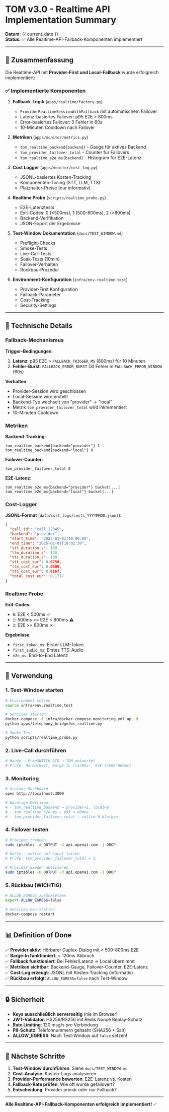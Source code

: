 # TOM v3.0 - Realtime API Implementation Summary

**Datum:** {{ current_date }}  
**Status:** ✅ Alle Realtime-API-Fallback-Komponenten implementiert

---

## 🎯 Zusammenfassung

Die Realtime-API mit **Provider-First und Local-Fallback** wurde erfolgreich implementiert:

### ✅ Implementierte Komponenten

1. **Fallback-Logik** (`apps/realtime/factory.py`)
   - `ProviderRealtimeSessionWithFallback` mit automatischem Failover
   - Latenz-basiertes Failover: p95 E2E > 800ms
   - Error-basiertes Failover: 3 Fehler in 60s
   - 10-Minuten Cooldown nach Failover
   
2. **Metriken** (`apps/monitor/metrics.py`)
   - `tom_realtime_backend{backend}` - Gauge für aktives Backend
   - `tom_provider_failover_total` - Counter für Failovers
   - `tom_realtime_e2e_ms{backend}` - Histogram für E2E-Latenz

3. **Cost Logger** (`apps/monitor/cost_log.py`)
   - JSONL-basiertes Kosten-Tracking
   - Komponenten-Timing (STT, LLM, TTS)
   - Platzhalter-Preise (nur informativ)

4. **Realtime Probe** (`scripts/realtime_probe.py`)
   - E2E-Latenztests
   - Exit-Codes: 0 (<500ms), 1 (500-800ms), 2 (>800ms)
   - Backend-Verifikation
   - JSON-Export der Ergebnisse

5. **Test-Window Dokumentation** (`docs/TEST_WINDOW.md`)
   - Preflight-Checks
   - Smoke-Tests
   - Live-Call-Tests
   - Soak-Tests (10min)
   - Failover-Verhalten
   - Rückbau-Prozedur

6. **Environment-Konfiguration** (`infra/env.realtime.test`)
   - Provider-First Konfiguration
   - Fallback-Parameter
   - Cost-Tracking
   - Security-Settings

---

## 🔧 Technische Details

### Fallback-Mechanismus

**Trigger-Bedingungen**:
1. **Latenz**: p95 E2E > `FALLBACK_TRIGGER_MS` (800ms) für 10 Minuten
2. **Fehler-Burst**: `FALLBACK_ERROR_BURST` (3) Fehler in `FALLBACK_ERROR_WINDOW` (60s)

**Verhalten**:
- Provider-Session wird geschlossen
- Local-Session wird erstellt
- Backend-Typ wechselt von "provider" → "local"
- Metrik `tom_provider_failover_total` wird inkrementiert
- 10-Minuten Cooldown

### Metriken

**Backend-Tracking**:
```prometheus
tom_realtime_backend{backend="provider"} 1
tom_realtime_backend{backend="local"} 0
```

**Failover-Counter**:
```prometheus
tom_provider_failover_total 0
```

**E2E-Latenz**:
```prometheus
tom_realtime_e2e_ms{backend="provider"} bucket[...]
tom_realtime_e2e_ms{backend="local"} bucket[...]
```

### Cost-Logger

**JSONL-Format** (`data/cost_logs/costs_YYYYMMDD.jsonl`):
```json
{
  "call_id": "call_12345",
  "backend": "provider",
  "start_time": "2025-01-01T10:00:00",
  "end_time": "2025-01-01T10:02:30",
  "stt_duration_s": 150,
  "llm_duration_s": 120,
  "tts_duration_s": 100,
  "stt_cost_eur": 0.0750,
  "llm_cost_eur": 0.0800,
  "tts_cost_eur": 0.0167,
  "total_cost_eur": 0.1717
}
```

### Realtime Probe

**Exit-Codes**:
- `0`: E2E < 500ms ✓
- `1`: 500ms <= E2E < 800ms ⚠
- `2`: E2E >= 800ms ✗

**Ergebnisse**:
- `first_token_ms`: Erster LLM-Token
- `first_audio_ms`: Erstes TTS-Audio
- `e2e_ms`: End-to-End Latenz

---

## 🚀 Verwendung

### 1. Test-Window starten

```bash
# Environment setzen
source infra/env.realtime.test

# Services starten
docker-compose -f infra/docker-compose.monitoring.yml up -d
python apps/telephony_bridge/ws_realtime.py

# Smoke-Test
python scripts/realtime_probe.py
```

### 2. Live-Call durchführen

```bash
# Handy → FreeSWITCH DID → TOM antwortet
# Prüfe: Hörbarkeit, Barge-In (<120ms), E2E (<500-800ms)
```

### 3. Monitoring

```bash
# Grafana Dashboard
open http://localhost:3000

# Wichtige Metriken:
# - tom_realtime_backend → provider=1, local=0
# - tom_realtime_e2e_ms → p95 < 800ms
# - tom_provider_failover_total → sollte 0 bleiben
```

### 4. Failover testen

```bash
# Provider trennen
sudo iptables -A OUTPUT -d api.openai.com -j DROP

# Warte → sollte auf Local failen
# Prüfe: tom_provider_failover_total = 1

# Provider wieder aktivieren
sudo iptables -D OUTPUT -d api.openai.com -j DROP
```

### 5. Rückbau (WICHTIG)

```bash
# ALLOW_EGRESS zurücksetzen
export ALLOW_EGRESS=false

# Services neu starten
docker-compose restart
```

---

## 📊 Definition of Done

✅ **Provider aktiv**: Hörbarer Duplex-Dialog mit < 500-800ms E2E  
✅ **Barge-In funktioniert**: < 120ms Abbruch  
✅ **Fallback funktioniert**: Bei Fehler/Latenz → Local übernimmt  
✅ **Metriken sichtbar**: Backend-Gauge, Failover-Counter, E2E-Latenz  
✅ **Cost-Log erzeugt**: JSONL mit Kosten-Tracking (informativ)  
✅ **Rückbau erfolgt**: `ALLOW_EGRESS=false` nach Test-Window  

---

## 🔒 Sicherheit

- **Keys ausschließlich serverseitig** (nie im Browser)
- **JWT-Validator**: HS256/RS256 mit Redis Nonce Replay-Schutz
- **Rate Limiting**: 120 msg/s pro Verbindung
- **PII-Schutz**: Telefonnummern gehasht (SHA256 + Salt)
- **ALLOW_EGRESS**: Nach Test-Window auf `false` setzen!

---

## 📝 Nächste Schritte

1. **Test-Window durchführen**: Siehe `docs/TEST_WINDOW.md`
2. **Cost-Analyse**: Kosten-Logs analysieren
3. **Provider-Performance bewerten**: E2E-Latenz vs. Kosten
4. **Fallback-Rate prüfen**: Wie oft wurde gefailovert?
5. **Entscheidung**: Provider primär oder nur Fallback?

---

**Alle Realtime-API-Fallback-Komponenten erfolgreich implementiert!** ✅

